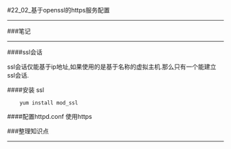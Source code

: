 #22_02_基于openssl的https服务配置

---

###笔记

---

####ssl会话

ssl会话仅能基于ip地址,如果使用的是基于名称的虚拟主机.那么只有一个能建立ssl会话.

####安装 ssl

		yum install mod_ssl
		
####配置httpd.conf 使用https

		

###整理知识点

---